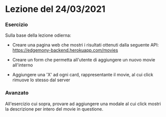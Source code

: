 # Lezione del 24/03/2021

### Esercizio

Sulla base della lezione odierna:

- Creare una pagina web che mostri i risultati ottenuti dalla seguente API: https://edgemony-backend.herokuapp.com/movies

- Creare un form che permetta all'utente di aggiungere un nuovo movie all'interno

- Aggiungere una 'X' ad ogni card, rappresentante il movie, al cui click rimuove lo stesso dal server

### Avanzato

All'esercizio cui sopra, provare ad aggiungere una modale al cui click mostri la descrizione per intero del movie in questione.
